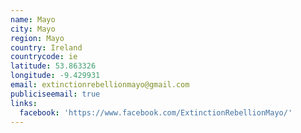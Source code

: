 ```yaml
---
name: Mayo
city: Mayo
region: Mayo
country: Ireland
countrycode: ie
latitude: 53.863326
longitude: -9.429931
email: extinctionrebellionmayo@gmail.com
publiciseemail: true
links:
  facebook: 'https://www.facebook.com/ExtinctionRebellionMayo/'
---
```


